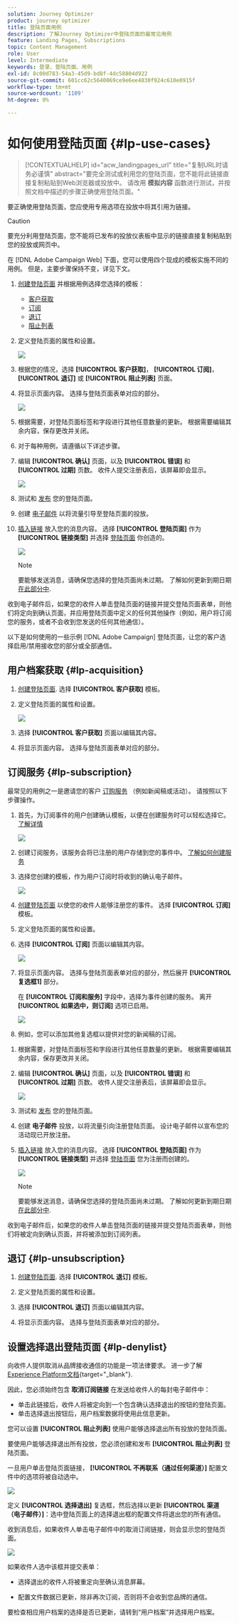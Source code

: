 ```yaml
---
solution: Journey Optimizer
product: journey optimizer
title: 登陆页面用例
description: 了解Journey Optimizer中登陆页面的最常见用例
feature: Landing Pages, Subscriptions
topic: Content Management
role: User
level: Intermediate
keywords: 登录、登陆页面、用例
exl-id: 8c00d783-54a3-45d9-bd8f-4dc58804d922
source-git-commit: 601cc62c5640069ce9e6ee4830f924c610e0915f
workflow-type: tm+mt
source-wordcount: '1109'
ht-degree: 0%

---
```


# 如何使用登陆页面 {#lp-use-cases}

>[!CONTEXTUALHELP]
>id="acw_landingpages_url"
>title="复制URL时请务必谨慎"
>abstract="要完全测试或利用您的登陆页面，您不能将此链接直接复制粘贴到Web浏览器或投放中。 请改用 **模拟内容** 函数进行测试，并按照文档中描述的步骤正确使用登陆页面。"

要正确使用登陆页面，您应使用专用选项在投放中将其引用为链接。

>[!CAUTION]
>
>要充分利用登陆页面，您不能将已发布的投放仪表板中显示的链接直接复制粘贴到您的投放或网页中。

在 [!DNL Adobe Campaign Web] 下面，您可以使用四个现成的模板实施不同的用例。 但是，主要步骤保持不变，详见下文。

1. [创建登陆页面](create-lp.md#create-landing-page) 并根据用例选择您选择的模板：

   * [客户获取](#lp-acquisition)
   * [订阅](#lp-subscription)
   * [退订](#lp-unsubscription)
   * [阻止列表](#lp-denylist)

1. 定义登陆页面的属性和设置。

   ![](assets/lp-uc-properties.png)

1. 根据您的情况，选择 **[!UICONTROL 客户获取]**， **[!UICONTROL 订阅]**， **[!UICONTROL 退订]** 或 **[!UICONTROL 阻止列表]** 页面。

1. 将显示页面内容。 选择与登陆页面表单对应的部分。

   ![](assets/lp-uc-form.png)

1. 根据需要，对登陆页面标签和字段进行其他任意数量的更新。 根据需要编辑其余内容，保存更改并关闭。

1. 对于每种用例，请遵循以下详述步骤。

1. 编辑 **[!UICONTROL 确认]** 页面，以及 **[!UICONTROL 错误]** 和 **[!UICONTROL 过期]** 页数。 收件人提交注册表后，该屏幕即会显示。

   ![](assets/lp-uc-confirmation-page.png)

1. 测试和 [发布](create-lp.md#publish-landing-page) 您的登陆页面。

1. 创建 [电子邮件](../email/create-email.md) 以将流量引导至登陆页面的投放。

1. [插入链接](../email/message-tracking.md#insert-links) 放入您的消息内容。 选择 **[!UICONTROL 登陆页面]** 作为 **[!UICONTROL 链接类型]** 并选择 [登陆页面](create-lp.md#configure-primary-page) 你创造的。

   ![](assets/lp_subscription-uc-link.png)

   >[!NOTE]
   >
   >要能够发送消息，请确保您选择的登陆页面尚未过期。 了解如何更新到期日期 [在此部分中](create-lp.md#create-landing-page).

收到电子邮件后，如果您的收件人单击登陆页面的链接并提交登陆页面表单，则他们将定向到确认页面，并应用登陆页面中定义的任何其他操作（例如，用户将订阅您的服务，或者不会收到您发送的任何其他通信）。

以下是如何使用的一些示例 [!DNL Adobe Campaign] 登陆页面，让您的客户选择启用/禁用接收您的部分或全部通信。

## 用户档案获取 {#lp-acquisition}

1. [创建登陆页面](create-lp.md#create-landing-page). 选择 **[!UICONTROL 客户获取]** 模板。

1. 定义登陆页面的属性和设置。

   ![](assets/lp-uc-properties.png)

1. 选择 **[!UICONTROL 客户获取]** 页面以编辑其内容。

1. 将显示页面内容。 选择与登陆页面表单对应的部分。

## 订阅服务 {#lp-subscription}

最常见的用例之一是邀请您的客户 [订购服务](../audience/manage-services.md) （例如新闻稿或活动）。 请按照以下步骤操作。

<!--For example, let's say you organize an event next month and you want to launch an event registration campaign. To do this, you're going to send an email including a link to a landing page that will enable your recipients to register for this event. The users who register will be added to the subscription list that you created for this purpose.-->

1. 首先，为订阅事件的用户创建确认模板，以便在创建服务时可以轻松选择它。 [了解详情](../audience/manage-services.md#create-confirmation-message)

   ![](assets/lp-uc-confirmation-email.png)

1. 创建订阅服务，该服务会将已注册的用户存储到您的事件中。 [了解如何创建服务](../audience/manage-services.md)

1. 选择您创建的模板，作为用户订阅时将收到的确认电子邮件。

   ![](assets/lp-uc-subscription-service.png)

1. [创建登陆页面](create-lp.md#create-landing-page) 以使您的收件人能够注册您的事件。 选择 **[!UICONTROL 订阅]** 模板。

   <!--![](assets/lp-uc-subscription-template.png)-->

1. 定义登陆页面的属性和设置。

   <!--![](assets/lp-uc-properties.png)-->

1. 选择 **[!UICONTROL 订阅]** 页面以编辑其内容。

   ![](assets/lp-uc-subscription-page-edit.png)

1. 将显示页面内容。 选择与登陆页面表单对应的部分，然后展开 **[!UICONTROL 复选框1]** 部分。

   在 **[!UICONTROL 订阅和服务]** 字段中，选择为事件创建的服务。 离开 **[!UICONTROL 如果选中，则订阅]** 选项已启用。

   ![](assets/lp-uc-subscription-checkbox-1.png)

1. 例如，您可以添加其他复选框以提供对您的新闻稿的订阅。

<!--

1. You can also update the profiles who register for your event for the email channel. Expand the **[!UICONTROL Call to action]** section and select Additional updates.

    ![](assets/lp-uc-subscription-call-to-action.png)-->

1. 根据需要，对登陆页面标签和字段进行其他任意数量的更新。 根据需要编辑其余内容，保存更改并关闭。

1. 编辑 **[!UICONTROL 确认]** 页面，以及 **[!UICONTROL 错误]** 和 **[!UICONTROL 过期]** 页数。 收件人提交注册表后，该屏幕即会显示。

   ![](assets/lp-uc-confirmation-page.png)

1. 测试和 [发布](create-lp.md#publish-landing-page) 您的登陆页面。

1. 创建 **电子邮件** 投放，以将流量引向注册登陆页面。 设计电子邮件以宣布您的活动现已开放注册。

1. [插入链接](../email/message-tracking.md#insert-links) 放入您的消息内容。 选择 **[!UICONTROL 登陆页面]** 作为 **[!UICONTROL 链接类型]** 并选择 [登陆页面](create-lp.md#configure-primary-page) 您为注册而创建的。

   ![](assets/lp_subscription-uc-link.png)

   >[!NOTE]
   >
   >要能够发送消息，请确保您选择的登陆页面尚未过期。 了解如何更新到期日期 [在此部分中](create-lp.md#create-landing-page).

收到电子邮件后，如果您的收件人单击登陆页面的链接并提交登陆页面表单，则他们将被定向到确认页面，并将被添加到订阅列表。

## 退订 {#lp-unsubscription}

1. [创建登陆页面](create-lp.md#create-landing-page). 选择 **[!UICONTROL 退订]** 模板。

1. 定义登陆页面的属性和设置。

1. 选择 **[!UICONTROL 退订]** 页面以编辑其内容。

1. 将显示页面内容。 选择与登陆页面表单对应的部分。

## 设置选择退出登陆页面 {#lp-denylist}

向收件人提供取消从品牌接收通信的功能是一项法律要求。 进一步了解 [Experience Platform文档](https://experienceleague.adobe.com/docs/experience-platform/privacy/regulations/overview.html#regulations){target="_blank"}.

因此，您必须始终包含 **取消订阅链接** 在发送给收件人的每封电子邮件中：

* 单击此链接后，收件人将被定向到一个包含确认选择退出的按钮的登陆页面。
* 单击选择退出按钮后，用户档案数据将使用此信息更新。

您可以设置 **[!UICONTROL 阻止列表]** 使用户能够选择退出所有投放的登陆页面。

要使用户能够选择退出所有投放，您必须创建和发布 **[!UICONTROL 阻止列表]** 登陆页面。

一旦用户单击登陆页面链接， **[!UICONTROL 不再联系（通过任何渠道）]** 配置文件中的选项将被自动选中。

![](assets/blocklisting_allchannels.png)

定义 **[!UICONTROL 选择退出]** 复选框，然后选择以更新 **[!UICONTROL 渠道（电子邮件）]**：选中登陆页面上的选择退出框的配置文件将退出您的所有通信。

收到消息后，如果收件人单击电子邮件中的取消订阅链接，则会显示您的登陆页面。

![](assets/lp_opt-out-submit-form.png)

如果收件人选中该框并提交表单：

* 选择退出的收件人将被重定向至确认消息屏幕。

* 配置文件数据已更新，除非再次订阅，否则将不会收到您品牌的通信。

要检查相应用户档案的选择是否已更新，请转到“用户档案”并选择用户档案。







